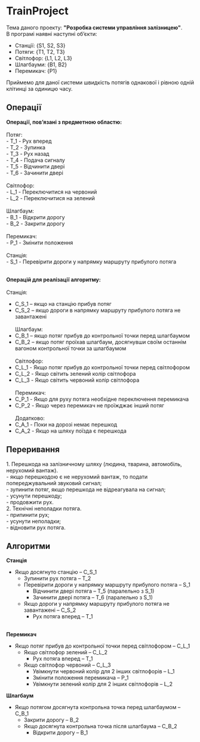 TrainProject
============

Тема даного проекту: <b>"Розробка системи управління залізницею"</b>.<br>
В програмі наявні наступні об’єкти:<br>
- Станції: {S1, S2, S3}<br>
- Потяги: {T1, T2, T3}<br>
- Світлофор: {L1, L2, L3}<br>
- Шлагбауми: {B1, B2}<br>
- Перемикач: {P1}<br>

Приймемо для даної системи швидкість потягів однакової і рівною одній клітинці за одиницю часу.<br>

<h2>Операції</h2>
<b>Операції, пов’язані з предметною областю:</b><br><br>
Потяг:<br>
- T_1 - Рух вперед<br>
- T_2 - Зупинка<br>
- T_3 - Рух назад<br>
- T_4 - Подача сигналу<br>
- T_5 - Відчинити двері<br>
- T_6 - Зачинити двері<br><br>
Світлофор:<br>
- L_1 - Переключитися на червоний<br>
- L_2 - Переключитися на зелений<br><br>
Шлагбаум:<br>
- B_1 - Відкрити дорогу<br>
- B_2 - Закрити дорогу<br><br>
Перемикач:<br>
- P_1 - Змінити положення<br><br>
Станція:<br>
- S_1 - Перевірити дороги у напрямку маршруту прибулого потяга<br><br>

<b>Операцій для реалізації алгоритму:</b><br><br>
Станція:<br>
- C_S_1 – якщо на станцію прибув потяг<br>
- C_S_2 – якщо дороги в напрямку маршруту прибулого потяга не завантажені<br><br>
Шлагбаум:<br>
- C_B_1 – якщо потяг прибув до контрольної точки перед шлагбаумом<br>
- C_B_2 – якщо потяг проїхав шлагбаум, досягнувши своїм останнім вагоном контрольної точки за шлагбаумом<br><br>
Світлофор:<br>
- C_L_1 - Якщо потяг прибув до контрольної точки перед світлофором<br>
- C_L_2 - Якщо світить зелений колір світлофора<br>
- C_L_3 - Якщо світить червоний колір світлофора<br><br>
Перемикач:<br>
- C_P_1 - Якщо для руху потяга необхідне переключення перемикача<br>
- C_P_2 - Якщо через перемикач не проїжджає інший потяг<br><br>
Додатково:<br>
- C_A_1 - Поки на дорозі немає перешкод<br>
- C_A_2 - Якщо на шляху поїзда є перешкода<br>

<h2>Переривання</h2>
1. Перешкода на залізничному шляху (людина, тварина, автомобіль, нерухомий вантаж).<br>
  - якщо перешкодою є не нерухомий вантаж, то подати попереджувальний звуковий сигнал;<br>
  - зупинити потяг, якщо перешкода не відреагувала на  сигнал;<br>
  - усунути перешкоду;<br>
  - продовжити рух.<br>
2. Технічні неполадки потяга.<br>
  - припинити рух;<br>
  - усунути неполадки;<br>
  - відновити рух потяга.<br>

<h2>Алгоритми</h2>

<b>Станція</b><br>
- Якщо досягнуто станцію – C_S_1<br>
  - Зупинити рух потяга – T_2<br>
  - Перевірити дороги у напрямку маршруту прибулого потяга – S_1<br>
    - Відчинити двері потяга – T_5 (паралельно з S_1)<br>
    - Зачинити двері потяга – T_6 (паралельно з S_1)<br>
  - Якщо дороги у напрямку маршруту прибулого потяга не завантажені – C_S_2<br>
    - Рух потяга вперед – T_1<br><br>

<b>Перемикач</b><br>
- Якщо потяг прибув до контрольної точки перед світлофором – C_L_1<br>
  - Якщо світлофор зелений – C_L_2<br>
    - Рух потяга вперед – T_1<br>
  - Якщо світлофор червоний – C_L_3<br>
    - Увімкнути червоний колір для 2 інших світлофорів – L_1<br>
    - Змінити положення перемикача – P_1<br>
    - Увімкнути зелений колір для 2 інших світлофорів – L_2<br>

<b>Шлагбаум</b><br>
- Якщо потягом досягнута контрольна точка перед шлагбаумом – C_B_1<br>
  - Закрити дорогу – B_2<br>
  - Якщо досягнута контрольна точка після шлагбаума – C_B_2<br>
    - Відкрити дорогу – B_1<br>
